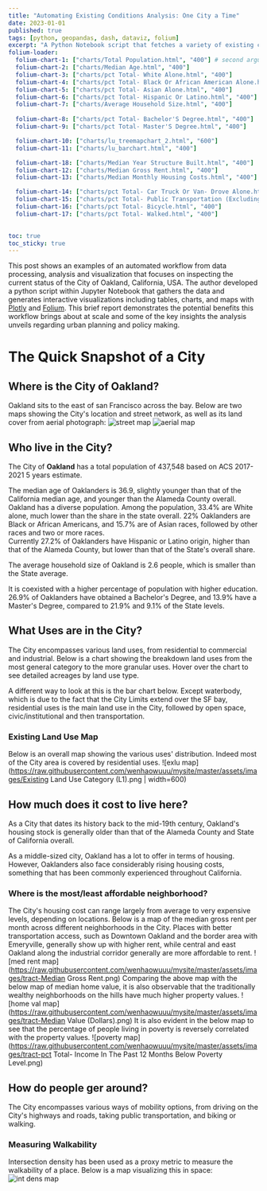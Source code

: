 ```yaml
---
title: "Automating Existing Conditions Analysis: One City a Time"
date: 2023-01-01
published: true
tags: [python, geopandas, dash, dataviz, folium]
excerpt: "A Python Notebook script that fetches a variety of existing conditions data from publicly accessible APIs and produce hundreds of production quality maps and interactive charts within seconds. Tech stack includes Python, GeoPandas, Dash, Folium, and Notebook."
folium-loader:
  folium-chart-1: ["charts/Total Population.html", "400"] # second argument is the height
  folium-chart-2: ["charts/Median Age.html", "400"] 
  folium-chart-3: ["charts/pct Total- White Alone.html", "400"] 
  folium-chart-4: ["charts/pct Total- Black Or African American Alone.html", "400"] 
  folium-chart-5: ["charts/pct Total- Asian Alone.html", "400"] 
  folium-chart-6: ["charts/pct Total- Hispanic Or Latino.html", "400"] 
  folium-chart-7: ["charts/Average Household Size.html", "400"]
  
  folium-chart-8: ["charts/pct Total- Bachelor'S Degree.html", "400"]
  folium-chart-9: ["charts/pct Total- Master'S Degree.html", "400"]

  folium-chart-10: ["charts/lu_treemapchart_2.html", "600"]
  folium-chart-11: ["charts/lu_barchart.html", "400"]

  folium-chart-18: ["charts/Median Year Structure Built.html", "400"]
  folium-chart-12: ["charts/Median Gross Rent.html", "400"]
  folium-chart-13: ["charts/Median Monthly Housing Costs.html", "400"]

  folium-chart-14: ["charts/pct Total- Car Truck Or Van- Drove Alone.html", "400"]
  folium-chart-15: ["charts/pct Total- Public Transportation (Excluding Taxicab).html", "400"]
  folium-chart-16: ["charts/pct Total- Bicycle.html", "400"]
  folium-chart-17: ["charts/pct Total- Walked.html", "400"]
  

toc: true
toc_sticky: true
---
```


This post shows an examples of an automated workflow from data processing, analysis and visualization that focuses on inspecting the current status of the City of Oakland, California, USA. The author developed a python script within Jupyter Notebook that gathers the data and generates interactive visualizations including tables, charts, and maps with [Plotly](https://plotly.com/) and [Folium](https://github.com/python-visualization/folium). This brief report demonstrates the potential benefits this workflow brings about at scale and some of the key insights the analysis unveils regarding urban planning and policy making.

# The Quick Snapshot of a City
## Where is the City of Oakland?
Oakland sits to the east of san Francisco across the bay. Below are two maps showing the City's location and street network, as well as its land cover from aerial photograph:
![street map](https://raw.githubusercontent.com/wenhaowuuu/mysite/master/assets/images/basemap-6.png)
![aerial map](https://raw.githubusercontent.com/wenhaowuuu/mysite/master/assets/images/aerial_map.png)

## Who live in the City?
The City of <b>Oakland</b> has a total population of 437,548 based on ACS 2017-2021 5 years estimate. 
<div id="folium-chart-1"></div> 
The median age of Oaklanders is 36.9, slightly younger than that of the California median age, and younger than the Alameda County overall.
<div id="folium-chart-2"></div>
Oakland has a diverse population. Among the population, 33.4% are White alone, much lower than the share in the state overall. 22% Oaklanders are Black or African Americans, and 15.7% are of Asian races, followed by other races and two or more races.
<div id="folium-chart-3"></div>
<div id="folium-chart-4"></div>
<div id="folium-chart-5"></div>
Currently 27.2% of Oaklanders have Hispanic or Latino origin, higher than that of the Alameda County, but lower than that of the State's overall share.
<div id="folium-chart-6"></div>

The average household size of Oakland is 2.6 people, which is smaller than the State average. 
<div id="folium-chart-7"></div>
It is coexisted with a higher percentage of population with higher education. 26.9% of Oaklanders have obtained a Bachelor's Degree, and 13.9% have a Master's Degree, compared to 21.9% and 9.1% of the State levels.
<div id="folium-chart-8"></div>
<div id="folium-chart-9"></div>


## What Uses are in the City?
The City encompasses various land uses, from residential to commercial and industrial. Below is a chart showing the breakdown land uses from the most general category to the more granular uses. Hover over the chart to see detailed acreages by land use type.
<div id="folium-chart-10"></div>
A different way to look at this is the bar chart below. Except waterbody, which is due to the fact that the City Limits extend over the SF bay, residential uses is the main land use in the City, followed by open space, civic/institutional and then transportation.
<div id="folium-chart-11"></div>

### Existing Land Use Map
Below is an overall map showing the various uses' distribution. Indeed most of the City area is covered by residential uses.
![exlu map](https://raw.githubusercontent.com/wenhaowuuu/mysite/master/assets/images/Existing Land Use Category (L1).png | width=600)

## How much does it cost to live here?
As a City that dates its history back to the mid-19th century, Oakland's housing stock is generally older than that of the Alameda County and State of California overall.
<div id="folium-chart-18"></div> 
As a middle-sized city, Oakland has a lot to offer in terms of housing. However, Oaklanders also face considerably rising housing costs, something that has been commonly experienced throughout California.
<div id="folium-chart-12"></div>
<div id="folium-chart-13"></div>


### Where is the most/least affordable neighborhood?
The City's housing cost can range largely from average to very expensive levels, depending on locations. Below is a map of the median gross rent per month across different neighborhoods in the City. Places with better transportation access, such as Downtown Oakland and the border area with Emeryville, generally show up with higher rent, while central and east Oakland along the industrial corridor generally are more affordable to rent.
![med rent map](https://raw.githubusercontent.com/wenhaowuuu/mysite/master/assets/images/tract-Median Gross Rent.png)
Comparing the above map with the below map of median home value, it is also observable that the traditionally wealthy neighborhoods on the hills have much higher property values. 
![home val map](https://raw.githubusercontent.com/wenhaowuuu/mysite/master/assets/images/tract-Median Value (Dollars).png)
It is also evident in the below map to see that the percentage of people living in poverty is reversely correlated with the property values.
![poverty map](https://raw.githubusercontent.com/wenhaowuuu/mysite/master/assets/images/tract-pct Total- Income In The Past 12 Months Below Poverty Level.png)

## How do people ger around?
The City encompasses various ways of mobility options, from driving on the City's highways and roads, taking public transportation, and biking or walking.
<div id="folium-chart-14"></div>
<div id="folium-chart-15"></div>
<div id="folium-chart-16"></div>
<div id="folium-chart-17"></div>

### Measuring Walkability
Intersection density has been used as a proxy metric to measure the walkability of a place. Below is a map visualizing this in space:
![int dens map](https://raw.githubusercontent.com/wenhaowuuu/mysite/master/assets/images/intersecti.png)
